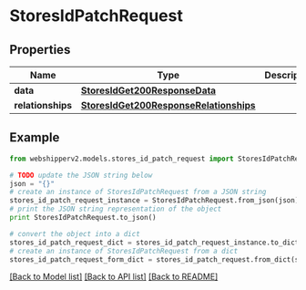 # StoresIdPatchRequest


## Properties
Name | Type | Description | Notes
------------ | ------------- | ------------- | -------------
**data** | [**StoresIdGet200ResponseData**](StoresIdGet200ResponseData.md) |  | [optional] 
**relationships** | [**StoresIdGet200ResponseRelationships**](StoresIdGet200ResponseRelationships.md) |  | [optional] 

## Example

```python
from webshipperv2.models.stores_id_patch_request import StoresIdPatchRequest

# TODO update the JSON string below
json = "{}"
# create an instance of StoresIdPatchRequest from a JSON string
stores_id_patch_request_instance = StoresIdPatchRequest.from_json(json)
# print the JSON string representation of the object
print StoresIdPatchRequest.to_json()

# convert the object into a dict
stores_id_patch_request_dict = stores_id_patch_request_instance.to_dict()
# create an instance of StoresIdPatchRequest from a dict
stores_id_patch_request_form_dict = stores_id_patch_request.from_dict(stores_id_patch_request_dict)
```
[[Back to Model list]](../README.md#documentation-for-models) [[Back to API list]](../README.md#documentation-for-api-endpoints) [[Back to README]](../README.md)


